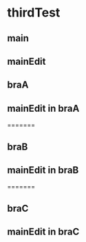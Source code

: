# thirdTest

## main

## mainEdit
## braA


## mainEdit in braA
=======
## braB

## mainEdit in braB
=======
## braC

## mainEdit in braC
